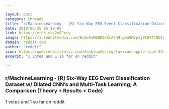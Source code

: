 ```yaml
---

layout: post
category: threads
title: "r/MachineLearning - [R] Six-Way EEG Event Classification Dataset w/ Dilated CNN’s and Multi-Task Learning; A Comparison (Theory + Results + Code)"
date: 2018-06-25 05:18:08
link: https://vrhk.co/2yEJccy
image: https://i.redditmedia.com/BxZwAoHBB8ZdKIAEh9lgma9M7pIj0CH4ft0D1yxGylY.jpg?s=f10e2430e8ed4a13faad75ff3b3cc230
domain: reddit.com
author: "reddit"
icon: https://www.redditstatic.com/desktop2x/img/favicon/apple-icon-57x57.png
excerpt: "1 votes and 1 so far on reddit"

---
```


### r/MachineLearning - [R] Six-Way EEG Event Classification Dataset w/ Dilated CNN’s and Multi-Task Learning; A Comparison (Theory + Results + Code)

1 votes and 1 so far on reddit